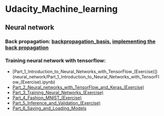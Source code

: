 # Udacity_Machine_learning

## Neural network

### Back propagation: [backpropagation_basis](neural_network/backpapagation_basis.ipynb), [implementing the back propagation](neural_network/implement_backpropagation.ipynb)

### Training neural network with tensorflow:
* [Part_1_Introduction_to_Neural_Networks_with_TensorFlow_(Exercise)])(neural_network/Part_1_Introduction_to_Neural_Networks_with_TensorFlow_(Exercise).ipynb)
* [Part_2_Neural_networks_with_TensorFlow_and_Keras_(Exercise)](neural_network/Part_2_Neural_networks_with_TensorFlow_and_Keras_(Exercise).ipynb)
* [Part_3_Training_Neural_Networks_(Exercise)](neural_network/Part_3_Training_Neural_Networks_(Exercise).ipynb)
* [Part_4_Fashion_MNIST_(Exercise)](neural_network/Part_4_Fashion_MNIST_(Exercise).ipynb)
* [Part_5_Inference_and_Validation_(Exercise)](neural_network/Part_5_Inference_and_Validation_(Exercise).ipynb)
* [Part_6_Saving_and_Loading_Models](neural_network/Part_6_Saving_and_Loading_Models.ipynb)
